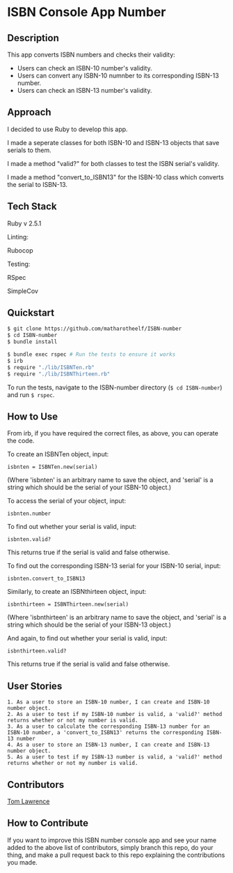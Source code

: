 # ISBN Console App Number

## Description

This app converts ISBN numbers and checks their validity:
*  Users can check an ISBN-10 number's validity.
*  Users can convert any ISBN-10 numnber to its corresponding ISBN-13 number.
*  Users can check an ISBN-13 number's validity.

## Approach

I decided to use Ruby to develop this app.

I made a seperate classes for both ISBN-10 and ISBN-13 objects that save serials to them.  

I made a method "valid?" for both classes to test the ISBN serial's validity.

I made a method "convert_to_ISBN13" for the ISBN-10 class which converts the serial to ISBN-13.


## Tech Stack
Ruby v 2.5.1

Linting:

Rubocop

Testing:

RSpec

SimpleCov


## Quickstart

```bash
$ git clone https://github.com/matharotheelf/ISBN-number
$ cd ISBN-number
$ bundle install

$ bundle exec rspec # Run the tests to ensure it works
$ irb
$ require "./lib/ISBNTen.rb"
$ require "./lib/ISBNThirteen.rb"
```
To run the tests, navigate to the ISBN-number directory (`$ cd ISBN-number`) and run `$ rspec`.

## How to Use

From irb, if you have required the correct files, as above, you can operate the code.

To create an ISBNTen object, input:

```isbnten = ISBNTen.new(serial)```

(Where 'isbnten' is an arbitrary name to save the object, and 'serial' is a string which should be the serial of your ISBN-10 object.)

To access the serial of your object, input:

```isbnten.number```

To find out whether your serial is valid, input:

```isbnten.valid?```

This returns true if the serial is valid and false otherwise.

To find out the corresponding ISBN-13 serial for your ISBN-10 serial, input:

```isbnten.convert_to_ISBN13```

Similarly, to create an ISBNthirteen object, input:

```isbnthirteen = ISBNThirteen.new(serial)```

(Where 'isbnthirteen' is an arbitrary name to save the object, and 'serial' is a string which should be the serial of your ISBN-13 object.)

And again, to find out whether your serial is valid, input:

```isbnthirteen.valid?```

This returns true if the serial is valid and false otherwise.

## User Stories
```
1. As a user to store an ISBN-10 number, I can create and ISBN-10 number object.
2. As a user to test if my ISBN-10 number is valid, a 'valid?' method returns whether or not my number is valid.
3. As a user to calculate the corresponding ISBN-13 number for an ISBN-10 number, a 'convert_to_ISBN13' returns the corresponding ISBN-13 number
4. As a user to store an ISBN-13 number, I can create and ISBN-13 number object.
5. As a user to test if my ISBN-13 number is valid, a 'valid?' method returns whether or not my number is valid.
```

## Contributors

[Tom Lawrence](https://github.com/matharotheelf)  

## How to Contribute

If you want to improve this ISBN number console app and see your name added to the above list of contributors, simply branch this repo, do your thing, and make a pull request back to this repo explaining the contributions you made.
